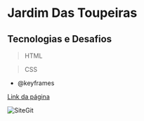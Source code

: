 # Jardim Das Toupeiras

## Tecnologias e Desafios 
> HTML

> CSS
+ @keyframes

[Link da página](https://saulocatunda.github.io/JardimDasToupeiras/)

![SiteGit](https://media2.giphy.com/media/v1.Y2lkPTc5MGI3NjExNjIyNzQ5MjljYzdkZjMwYzg0MTBlYzUwY2UwM2JiYjg0NDM0NGVlMiZlcD12MV9pbnRlcm5hbF9naWZzX2dpZklkJmN0PWc/VQT5RBLWVXDForzibr/giphy.gif)